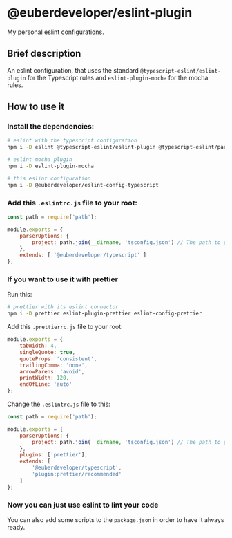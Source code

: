 # @euberdeveloper/eslint-plugin
My personal eslint configurations.

## Brief description

An eslint configuration, that uses the standard `@typescript-eslint/eslint-plugin` for the Typescript rules and
`eslint-plugin-mocha` for the mocha rules.
## How to use it

### Install the dependencies:

```bash
# eslint with the typescript configuration
npm i -D eslint @typescript-eslint/eslint-plugin @typescript-eslint/parser

# eslint mocha plugin
npm i -D eslint-plugin-mocha

# this eslint configuration
npm i -D @euberdeveloper/eslint-config-typescript
```

### Add this `.eslintrc.js` file to your root:

```js
const path = require('path');

module.exports = {
    parserOptions: {
        project: path.join(__dirname, 'tsconfig.json') // The path to your tsconfig.json
    },
    extends: [ '@euberdeveloper/typescript' ]
};
```

### If you want to use it with prettier

Run this:

```bash
# prettier with its eslint connector
npm i -D prettier eslint-plugin-prettier eslint-config-prettier
```

Add this `.prettierrc.js` file to your root:

```js
module.exports = {
    tabWidth: 4,
    singleQuote: true,
    quoteProps: 'consistent',
    trailingComma: 'none',
    arrowParens: 'avoid',
    printWidth: 120,
    endOfLine: 'auto'
};
```

Change the `.eslintrc.js` file to this:

```js
const path = require('path');

module.exports = {
    parserOptions: {
        project: path.join(__dirname, 'tsconfig.json') // The path to your tsconfig.json
    },
    plugins: ['prettier'],
    extends: [
        '@euberdeveloper/typescript',
        'plugin:prettier/recommended'
    ]
};
```

### Now you can just use eslint to lint your code

You can also add some scripts to the `package.json` in order to have it always ready.
